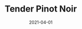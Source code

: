 ---
description: "Pattern%3A%20Tender%20%7C%20Color%3A%20Pinot%20Noir%20%7C%20Width%3A%2054%u201D%20%7C%20Content%3A%20100%25%20Polyester%20%7C%20Abrasion%3A%2050%2C000%20Double%20Rubs%20-%20Wyzenbeek%20Method%20%7C%20Repeat%3A%20n/a%20%7C%20Finish%3A%20INCASE%20by%20CRYPTON%20%7C%20Flammability%3A%20NFPA%20260%2C%20UFAC%20Class%201%2C%20CAL%20117%20%7C%20Applications%3A%20Contract%20/%20Hospitality%2C%20Residential%20%7C%20"
tags: 
  - "Lark Fontaine"
  - "Tender"
  - "Textiles"
image_primary: "img/Tender_Pinot_Noir_large.jpg"
href: "https://www.larkfontaine.com/collections/textiles/products/copy-of-tender-pinot-noir"
designer: "Lark Fontaine"
title: "Tender Pinot Noir"
category: "Textiles"
subtitle: ""
manufacturer: "Lark Fontaine"
slug: "/manufacturers/lark-fontaine/textiles/lark-fontaine-tender-pinot-noir"
date: "2021-04-01"
---